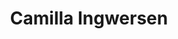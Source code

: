 ---
order: 5
title: Camilla Ingwersen
call: 29 90 46 91
description: Seniorkonsulent
edu:
- Master i Business Coaching
email: ci@copenhagencoaching.dk
linkedin: https://www.linkedin.com/in/camillaingwersen/
data-id: ''
image: /images/about/employees/camilla-ingwersen-3.png
portrait-image: /images/about/employees/camilla-ingwersen-3.png
small-portrait-image: /images/about/employees/camilla-ingwersen-3.png
grey-portrait: /images/about/employees/camilla-ingwersen-3.png
---